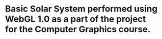 # Basic Solar System performed using WebGL 1.0 as a part of the project for the Computer Graphics course.

